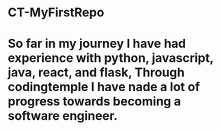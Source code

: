 # CT-MyFirstRepo
# So far in my journey I have had experience with python, javascript, java, react, and flask, Through codingtemple I have nade a lot of progress towards becoming a software engineer.

